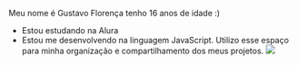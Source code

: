 Meu nome é Gustavo Florença tenho 16 anos de idade :)
- Estou estudando na Alura
- Estou me desenvolvendo na linguagem JavaScript. Utilizo esse espaço para minha organização e compartilhamento dos meus projetos.
![](https://media.tenor.com/trmbJMJIvmkAAAAM/jonah-hill-emo.gif)
